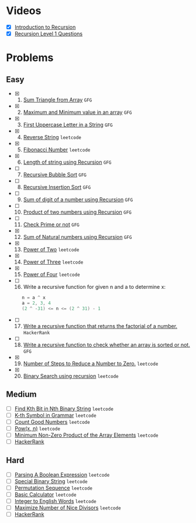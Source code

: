 # Videos

- [x] [Introduction to Recursion](https://youtu.be/M2uO2nMT0Bk)
- [x] [Recursion Level 1 Questions](https://youtu.be/JxILxTwHukM)

# Problems

## Easy

- [x] 1. [Sum Triangle from Array](https://www.geeksforgeeks.org/sum-triangle-from-array/) `GFG`
- [x] 2. [Maximum and Minimum value in an array](https://www.geeksforgeeks.org/recursive-programs-to-find-minimum-and-maximum-elements-of-array/) `GFG`
- [x] 3. [First Uppercase Letter in a String](https://www.geeksforgeeks.org/first-uppercase-letter-in-a-string-iterative-and-recursive/) `GFG`
- [x] 4. [Reverse String](https://leetcode.com/problems/reverse-string/) `leetcode`
- [x] 5. [Fibonacci Number](https://leetcode.com/problems/fibonacci-number/) `leetcode`
- [x] 6. [Length of string using Recursion](https://www.geeksforgeeks.org/program-for-length-of-a-string-using-recursion/) `GFG`
- [ ] 7. [Recursive Bubble Sort](https://www.geeksforgeeks.org/recursive-bubble-sort/) `GFG`
- [ ] 8. [Recursive Insertion Sort](https://www.geeksforgeeks.org/recursive-insertion-sort/) `GFG`
- [ ] 9. [Sum of digit of a number using Recursion](https://www.geeksforgeeks.org/sum-digit-number-using-recursion/) `GFG`
- [ ] 10. [Product of two numbers using Recursion](https://www.geeksforgeeks.org/product-2-numbers-using-recursion/) `GFG`
- [ ] 11. [Check Prime or not](https://www.geeksforgeeks.org/recursive-program-prime-number/) `GFG`
- [x] 12. [Sum of Natural numbers using Recursion](https://www.geeksforgeeks.org/sum-of-natural-numbers-using-recursion/) `GFG`
- [x] 13. [Power of Two](https://leetcode.com/problems/power-of-two/) `leetcode`
- [x] 14. [Power of Three](https://leetcode.com/problems/power-of-three/) `leetcode`
- [x] 15. [Power of Four](https://leetcode.com/problems/power-of-four/) `leetcode`
- [ ] 16. Write a recursive function for given n and a to determine x:

```java
      n = a ^ x
      a = 2, 3, 4
      (2 ^ -31) <= n <= (2 ^ 31) - 1
```

- [ ] 17. [Write a recursive function that returns the factorial of a number.](https://www.hackerrank.com/challenges/30-recursion/problem) `HackerRank`
- [ ] 18. [Write a recursive function to check whether an array is sorted or not.](https://www.geeksforgeeks.org/program-check-array-sorted-not-iterative-recursive) `GFG`
- [x] 19. [Number of Steps to Reduce a Number to Zero.](https://leetcode.com/problems/number-of-steps-to-reduce-a-number-to-zero/) `leetcode`
- [x] 20. [Binary Search using recursion](https://leetcode.com/problems/binary-search/) `leetcode`

## Medium

- [ ] [Find Kth Bit in Nth Binary String](https://leetcode.com/problems/find-kth-bit-in-nth-binary-string/) `leetcode`
- [ ] [K-th Symbol in Grammar](https://leetcode.com/problems/k-th-symbol-in-grammar/) `leetcode`
- [ ] [Count Good Numbers](https://leetcode.com/problems/count-good-numbers/) `leetcode`
- [ ] [Pow(x, n)](https://leetcode.com/problems/powx-n/) `leetcode`
- [ ] [Minimum Non-Zero Product of the Array Elements](https://leetcode.com/problems/minimum-non-zero-product-of-the-array-elements/) `leetcode`
- [ ] [HackerRank](https://www.hackerrank.com/domains/algorithms?filters%5Bsubdomains%5D%5B%5D=recursion&filters%5Bdifficulty%5D%5B%5D=medium)

## Hard

- [ ] [Parsing A Boolean Expression](https://leetcode.com/problems/parsing-a-boolean-expression/) `leetcode`
- [ ] [Special Binary String](https://leetcode.com/problems/special-binary-string/) `leetcode`
- [ ] [Permutation Sequence](https://leetcode.com/problems/permutation-sequence/) `leetcode`
- [ ] [Basic Calculator](https://leetcode.com/problems/basic-calculator/) `leetcode`
- [ ] [Integer to English Words](https://leetcode.com/problems/integer-to-english-words/) `leetcode`
- [ ] [Maximize Number of Nice Divisors](https://leetcode.com/problems/maximize-number-of-nice-divisors/) `leetcode`
- [ ] [HackerRank](https://www.hackerrank.com/domains/algorithms?filters%5Bsubdomains%5D%5B%5D=recursion&filters%5Bdifficulty%5D%5B%5D=hard)
